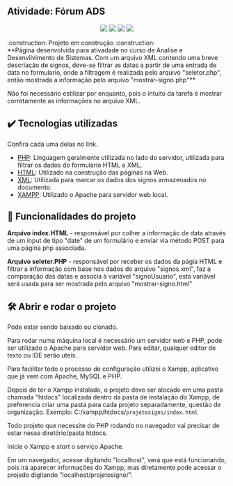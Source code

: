 ## Atividade: Fórum ADS
<p align="center">
<img src="https://img.shields.io/github/issues/AkiraBrun0/forum-ProgramacaoWEB"/>
<img src="https://img.shields.io/github/forks/AkiraBrun0/forum-ProgramacaoWEB"/>
<img src="https://img.shields.io/github/stars/AkiraBrun0/forum-ProgramacaoWEB"/>
<img src="https://dcbadge.vercel.app/api/shield/358074186721132545" />
</p>
:construction: Projeto em construção :construction:
<br>
**Página desenvolvida para ativadade no curso de Analise e Desenvilvimento de Sistemas. Com um arquivo XML contendo uma breve descriação de signos, deve-se filtrar as datas a partir de uma entrada de data no formulario, onde a filtragem é realizada pelo arquivo "seletor.php", então mostrada a informação pelo arquivo "mostrar-signo.php"**

Não foi necessário estilizar por enquanto, pois o intuito da tarefa é mostrar corretamente as informações no arquivo XML.

## ✔️ Tecnologias utilizadas
Confira cada uma delas no link.

- [PHP](https://pt.wikipedia.org/wiki/PHP): Linguagem geralmente utilizada no lado do servidor, utilizada para filtrar os dados do formulario HTML e XML.
- [HTML](https://pt.wikipedia.org/wiki/HTML): Utilizado na construção das páginas na Web.
- [XML](https://pt.wikipedia.org/wiki/XML): Utilizada para marcar os dados dos signos armazenados no documento.
- [XAMPP](https://www.apachefriends.org/pt_br/index.html): Utilizado o Apache para servidor web local.

## 🔨 Funcionalidades do projeto
**Arquivo index.HTML** - responsável por colher a informação de data através de um input de tipo "date" de um formulário e enviar via método POST para uma página php associada.

**Arquivo seleter.PHP** - responsável por receber os dados da págia HTML e filtrar a informação com base
nos dados do arquivo "signos.xml", faz a comparação das datas e associa à variável "signoUsuario",
esta variável será usada para ser mostrada pelo arquivo "mostrar-signo.html"

## 🛠️ Abrir e rodar o projeto

Pode estar sendo baixado ou clonado.

Para rodar numa máquina local é necessário um servidor web e PHP, pode ser utilizado o Apache para servidor web. Para editar, qualquer editor de texto ou IDE serão uteis.

Para facilitar todo o processo de configuração utilizei o Xampp, aplicativo que já vem com Apache, MySQL e PHP. 

Depois de ter o Xampp instalado, o projeto deve ser alocado em uma pasta chamada "htdocs" localizada dentro da pasta de instalação do Xampp, de preferencia criar uma pasta para cada projeto separadamente, questão de organização.
Exemplo: C:/xampp/htdocs/`projetosigno/index.html`

Todo projeto que necessite do PHP rodando no navegador vai precisar de estar nesse diretório/pasta htdocs.

Inicie o Xampp e *start* o serviço Apache.

Em um navegador, acesse digitando "localhost", verá que está funcionando, pois irá aparecer informações do Xampp, mas diretamente pode acessar o projedo digitando "localhost/projetosigno/".
